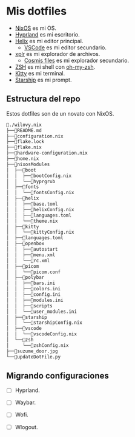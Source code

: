 # Mis dotfiles

- [NixOS](https://nixos.org/) es mi OS.
- [Hyprland](https://hyprland.org/) es mi escritorio.
- [Helix](https://helix-editor.com/) es mi editor principal.
  - [VSCode](https://code.visualstudio.com/) es mi editor secundario.
- [xplr](https://xplr.dev/) es mi explorador de archivos.
  - [Cosmis files](https://github.com/pop-os/cosmic-files) es mi explorador secundario.
- [ZSH](https://www.zsh.org/) es mi shell con [oh-my-zsh](https://ohmyz.sh/).
- [Kitty](https://sw.kovidgoyal.net/kitty/) es mi terminal.
- [Starship](https://starship.rs/) es mi prompt.

## Estructura del repo

Estos dotfiles son de un novato con NixOS.

```txt
📁./wilovy.nix
├──📄README.md
├──📄configuration.nix
├──📄flake.lock
├──📄flake.nix
├──📄hardware-configuration.nix
├──📄home.nix
├──📁nixosModules
│  ├──📁boot
│  │  ├──📄bootConfig.nix
│  │  └──📁hyprgrub
│  ├──📁fonts
│  │  └──📄fontsConfig.nix
│  ├──📁helix
│  │  ├──📄base.toml
│  │  ├──📄helixConfig.nix
│  │  ├──📄languages.toml
│  │  └──📄theme.nix
│  ├──📁kitty
│  │  └──📄kittyConfig.nix
│  ├──📄languages.toml
│  ├──📁openbox
│  │  ├──📄autostart
│  │  ├──📄menu.xml
│  │  └──📄rc.xml
│  ├──📁picom
│  │  └──📄picom.conf
│  ├──📁polybar
│  │  ├──📄bars.ini
│  │  ├──📄colors.ini
│  │  ├──📄config.ini
│  │  ├──📄modules.ini
│  │  ├──📁scripts
│  │  └──📄user_modules.ini
│  ├──📁starship
│  │  └──📄starshipConfig.nix
│  ├──📁vscode
│  │  └──📄vscodeConfig.nix
│  └──📁zsh
│     └──📄zshConfig.nix
├──📄suzume_door.jpg
└──📄updateDotFile.py
```

## Migrando configuraciones

* [ ] Hyprland.
* [ ] Waybar.
* [ ] Wofi.
* [ ] Wlogout.

